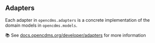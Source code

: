 ## Adapters

Each adapter in `opencdms.adapters` is a concrete implementation of
the domain models in `opencdms.models`.

📚 See [docs.opencdms.org/developer/adapters][adapters] for more information

[adapters]: https://docs.opencdms.org/developer/adapters
